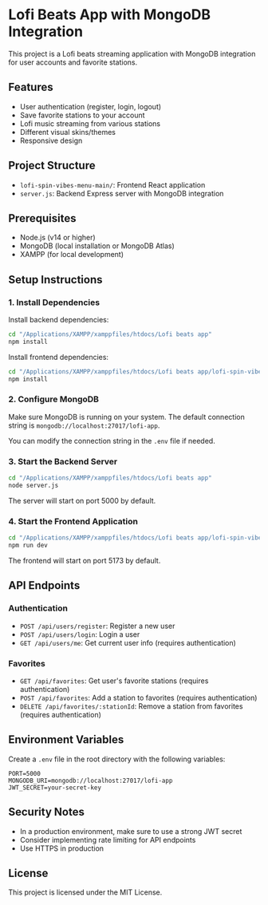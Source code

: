 # Lofi Beats App with MongoDB Integration

This project is a Lofi beats streaming application with MongoDB integration for user accounts and favorite stations.

## Features

- User authentication (register, login, logout)
- Save favorite stations to your account
- Lofi music streaming from various stations
- Different visual skins/themes
- Responsive design

## Project Structure

- `lofi-spin-vibes-menu-main/`: Frontend React application
- `server.js`: Backend Express server with MongoDB integration

## Prerequisites

- Node.js (v14 or higher)
- MongoDB (local installation or MongoDB Atlas)
- XAMPP (for local development)

## Setup Instructions

### 1. Install Dependencies

Install backend dependencies:
```bash
cd "/Applications/XAMPP/xamppfiles/htdocs/Lofi beats app"
npm install
```

Install frontend dependencies:
```bash
cd "/Applications/XAMPP/xamppfiles/htdocs/Lofi beats app/lofi-spin-vibes-menu-main"
npm install
```

### 2. Configure MongoDB

Make sure MongoDB is running on your system. The default connection string is `mongodb://localhost:27017/lofi-app`.

You can modify the connection string in the `.env` file if needed.

### 3. Start the Backend Server

```bash
cd "/Applications/XAMPP/xamppfiles/htdocs/Lofi beats app"
node server.js
```

The server will start on port 5000 by default.

### 4. Start the Frontend Application

```bash
cd "/Applications/XAMPP/xamppfiles/htdocs/Lofi beats app/lofi-spin-vibes-menu-main"
npm run dev
```

The frontend will start on port 5173 by default.

## API Endpoints

### Authentication

- `POST /api/users/register`: Register a new user
- `POST /api/users/login`: Login a user
- `GET /api/users/me`: Get current user info (requires authentication)

### Favorites

- `GET /api/favorites`: Get user's favorite stations (requires authentication)
- `POST /api/favorites`: Add a station to favorites (requires authentication)
- `DELETE /api/favorites/:stationId`: Remove a station from favorites (requires authentication)

## Environment Variables

Create a `.env` file in the root directory with the following variables:

```
PORT=5000
MONGODB_URI=mongodb://localhost:27017/lofi-app
JWT_SECRET=your-secret-key
```

## Security Notes

- In a production environment, make sure to use a strong JWT secret
- Consider implementing rate limiting for API endpoints
- Use HTTPS in production

## License

This project is licensed under the MIT License.